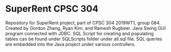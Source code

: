 # SuperRent CPSC 304


Repository for SuperRent project, part of CPSC 304 2019WT1, group 084.
Created by Gordon Zhang, Ryan Kim, and Ramesh Rugbeer.
Java Swing GUI program connected with JDBC.
SQL Script for creating and populating tables can be found under SQLScripts folder under all.sql file.
SQL queries are embedded into the Java project under various controllers.

